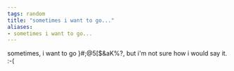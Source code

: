 ```yaml
---
tags: random
title: "sometimes i want to go..."
aliases:
- sometimes i want to go...
---
```


sometimes, i want to go }#;@5\[$&aK%?, but i'm not sure how i would say it. :-(